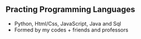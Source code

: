 ## Practing Programming Languages
- Python, Html/Css, JavaScript, Java and Sql
- Formed by my codes + friends and professors
